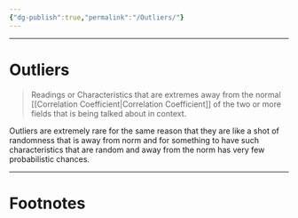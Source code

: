 ```yaml
---
{"dg-publish":true,"permalink":"/Outliers/"}
---
```



---
# Outliers
> Readings or Characteristics that are extremes away from the normal [[Correlation Coefficient\|Correlation Coefficient]] of the two or more fields that is being talked about in context.

Outliers are extremely rare for the same reason that they are like a shot of randomness that is away from norm and for something to have such characteristics that are random and away from the norm has very few probabilistic chances.


---
# Footnotes